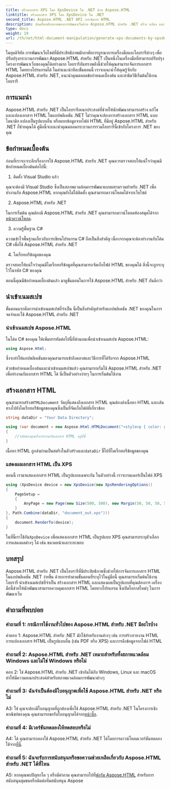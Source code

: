 ```yaml
---
title: สร้างเอกสาร XPS โดย XpsDevice ใน .NET ด้วย Aspose.HTML
linktitle: สร้างเอกสาร XPS โดย XpsDevice ใน .NET
second_title: Aspose.HTML .NET API การจัดการ HTML
description: ปลดล็อกศักยภาพของการพัฒนาเว็บด้วย Aspose.HTML สำหรับ .NET สร้าง แปลง และจัดการเอกสาร HTML ได้อย่างง่ายดาย
type: docs
weight: 19
url: /th/net/html-document-manipulation/generate-xps-documents-by-xpsdevice/
---
```


ในยุคดิจิทัล การพัฒนาเว็บไซต์ที่มีประสิทธิภาพมักอาศัยการบูรณาการเครื่องมือและไลบรารีต่างๆ เพื่อปรับปรุงกระบวนการพัฒนา Aspose.HTML สำหรับ .NET เป็นหนึ่งในเครื่องมือที่สามารถปรับปรุงโครงการพัฒนาเว็บของคุณได้อย่างมาก ไลบรารีอันทรงพลังนี้ช่วยให้คุณสามารถจัดการเอกสาร HTML โดยทางโปรแกรมได้ ในคำแนะนำทีละขั้นตอนนี้ เราจะแนะนำให้คุณรู้จักกับ Aspose.HTML สำหรับ .NET, แนะนำคุณตลอดข้อกำหนดเบื้องต้น และสาธิตวิธีเริ่มต้นใช้งานไลบรารี

## การแนะนำ

Aspose.HTML สำหรับ .NET เป็นไลบรารีอเนกประสงค์ที่ช่วยให้นักพัฒนาสามารถสร้าง แก้ไข และแปลงเอกสาร HTML ในแอปพลิเคชัน .NET ไม่ว่าคุณจะต้องการสร้างเอกสาร HTML แบบไดนามิก แปลงเป็นรูปแบบอื่น หรือแยกข้อมูลจากไฟล์ HTML ที่มีอยู่ Aspose.HTML สำหรับ .NET ก็ช่วยคุณได้ คู่มือนี้จะแนะนำคุณตลอดกระบวนการรวมไลบรารีนี้เข้ากับโครงการ .NET ของคุณ

## ข้อกำหนดเบื้องต้น

ก่อนที่เราจะเจาะลึกเรื่องการใช้ Aspose.HTML สำหรับ .NET คุณควรตรวจสอบให้แน่ใจว่าคุณมีข้อกำหนดเบื้องต้นต่อไปนี้:

1. ติดตั้ง Visual Studio แล้ว

คุณจะต้องมี Visual Studio ซึ่งเป็นสภาพแวดล้อมการพัฒนาแบบผสานรวมสำหรับ .NET เพื่อทำงานกับ Aspose.HTML หากคุณยังไม่ได้ติดตั้ง คุณสามารถดาวน์โหลดได้จากเว็บไซต์

2. Aspose.HTML สำหรับ .NET

 ในการเริ่มต้น คุณต้องมี Aspose.HTML สำหรับ .NET คุณสามารถดาวน์โหลดห้องสมุดได้จาก[หน้าดาวน์โหลด](https://releases.aspose.com/html/net/).

3. ความรู้พื้นฐาน C#

ความเข้าใจพื้นฐานเกี่ยวกับการเขียนโปรแกรม C# ถือเป็นสิ่งสำคัญ เนื่องจากคุณจะต้องทำงานกับโค้ด C# เพื่อใช้ Aspose.HTML สำหรับ .NET

4. ไดเร็กทอรีข้อมูลของคุณ

ตรวจสอบให้แน่ใจว่าคุณมีไดเร็กทอรีข้อมูลที่คุณสามารถจัดเก็บไฟล์ HTML ของคุณได้ สิ่งนี้จะถูกระบุไว้ในรหัส C# ของคุณ

ตอนนี้คุณมีข้อกำหนดเบื้องต้นแล้ว มาดูขั้นตอนในการใช้ Aspose.HTML สำหรับ .NET กันดีกว่า

## นำเข้าเนมสเปซ

ขั้นตอนแรกคือการนำเข้าเนมสเปซที่จำเป็น นี่เป็นสิ่งสำคัญสำหรับแอปพลิเคชัน .NET ของคุณในการจดจำและใช้ Aspose.HTML สำหรับ .NET

### นำเข้าเนมสเปซ Aspose.HTML

ในโค้ด C# ของคุณ ให้เพิ่มบรรทัดต่อไปนี้ที่ด้านบนเพื่อนำเข้าเนมสเปซ Aspose.HTML:

```csharp
using Aspose.Html;
```

ซึ่งจะทำให้แอปพลิเคชันของคุณสามารถเข้าถึงคลาสและวิธีการที่ได้รับจาก Aspose.HTML

ด้วยข้อกำหนดเบื้องต้นและนำเข้าเนมสเปซแล้ว คุณสามารถเริ่มใช้ Aspose.HTML สำหรับ .NET เพื่อทำงานกับเอกสาร HTML ได้ นี่เป็นตัวอย่างง่ายๆ ในการเริ่มต้นใช้งาน

## สร้างเอกสาร HTML

 คุณสามารถสร้าง`HTMLDocument` วัตถุที่แสดงถึงเอกสาร HTML คุณต้องส่งเนื้อหา HTML และเส้นทางไปยังไดเร็กทอรีข้อมูลของคุณซึ่งเป็นที่จัดเก็บไฟล์ที่เกี่ยวข้อง

```csharp
string dataDir = "Your Data Directory";

using (var document = new Aspose.Html.HTMLDocument("<style>p { color: green; }</style><p>my first paragraph</p>", dataDir))
{
    //รหัสของคุณที่จะทำงานกับเอกสาร HTML อยู่ที่นี่
}
```

 เนื้อหา HTML ถูกส่งผ่านเป็นสตริงในตัวสร้างและ`dataDir` ชี้ไปที่ไดเร็กทอรีข้อมูลของคุณ

### แสดงผลเอกสาร HTML เป็น XPS

ตอนนี้ เรามาแสดงเอกสาร HTML เป็นรูปแบบเฉพาะกัน ในตัวอย่างนี้ เราจะเรนเดอร์เป็นไฟล์ XPS

```csharp
using (XpsDevice device = new XpsDevice(new XpsRenderingOptions()
{
    PageSetup =
    {
        AnyPage = new Page(new Size(500, 500), new Margin(50, 50, 50, 50))
    }
}, Path.Combine(dataDir, "document_out.xps")))
{
    document.RenderTo(device);
}
```

 ในที่นี้เราใช้อัน`XpsDevice` เพื่อแสดงเอกสาร HTML เป็นรูปแบบ XPS คุณสามารถระบุตัวเลือกการแสดงผลต่างๆ ได้ เช่น ขนาดหน้าและระยะขอบ

## บทสรุป

Aspose.HTML สำหรับ .NET เป็นไลบรารีที่มีประสิทธิภาพซึ่งช่วยให้การจัดการเอกสาร HTML ในแอปพลิเคชัน .NET ง่ายขึ้น ด้วยการทำตามขั้นตอนที่ระบุไว้ในคู่มือนี้ คุณสามารถเริ่มต้นใช้งานไลบรารี นำเข้าเนมสเปซที่จำเป็น สร้างเอกสาร HTML และแสดงผลเป็นรูปแบบที่คุณต้องการ เครื่องมือนี้ช่วยให้นักพัฒนาสามารถควบคุมเอกสาร HTML โดยทางโปรแกรม ซึ่งเปิดโอกาสใหม่ๆ ในการพัฒนาเว็บ

## คำถามที่พบบ่อย

### คำถามที่ 1: กรณีการใช้งานทั่วไปของ Aspose.HTML สำหรับ .NET มีอะไรบ้าง

คำตอบ 1: Aspose.HTML สำหรับ .NET มักใช้สำหรับงานต่างๆ เช่น การสร้างรายงาน HTML การแปลงเอกสาร HTML เป็นรูปแบบอื่น (เช่น PDF หรือ XPS) และการดึงข้อมูลจากไฟล์ HTML

### คำถามที่ 2: Aspose.HTML สำหรับ .NET เหมาะสำหรับทั้งสภาพแวดล้อม Windows และไม่ใช่ Windows หรือไม่

ตอบ 2: ใช่ Aspose.HTML สำหรับ .NET เข้ากันได้กับ Windows, Linux และ macOS ทำให้มีความอเนกประสงค์สำหรับสภาพแวดล้อมการพัฒนาต่างๆ

### คำถามที่ 3: ฉันจำเป็นต้องมีใบอนุญาตเพื่อใช้ Aspose.HTML สำหรับ .NET หรือไม่

 A3: ใช่ คุณจะต้องมีใบอนุญาตที่ถูกต้องเพื่อใช้ Aspose.HTML สำหรับ .NET ในโครงการเชิงพาณิชย์ของคุณ คุณสามารถขอรับใบอนุญาตได้จาก[หน้าซื้อ](https://purchase.aspose.com/buy).

### คำถามที่ 4: มีเวอร์ชันทดลองให้ทดสอบหรือไม่

 A4: ได้ คุณสามารถลองใช้ Aspose.HTML สำหรับ .NET ได้โดยการดาวน์โหลดเวอร์ชันทดลองใช้จาก[ที่นี่](https://releases.aspose.com/).

### คำถามที่ 5: ฉันจะรับการสนับสนุนหรือขอความช่วยเหลือเกี่ยวกับ Aspose.HTML สำหรับ .NET ได้ที่ไหน

 A5: หากคุณพบปัญหาใด ๆ หรือมีคำถาม คุณสามารถไปที่[ฟอรัม Aspose.HTML](https://forum.aspose.com/) สำหรับการสนับสนุนชุมชนหรือติดต่อทีมสนับสนุน Aspose